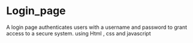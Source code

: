 # Login_page
A login page authenticates users with a username and password to grant access to a secure system. using Html , css and javascript
